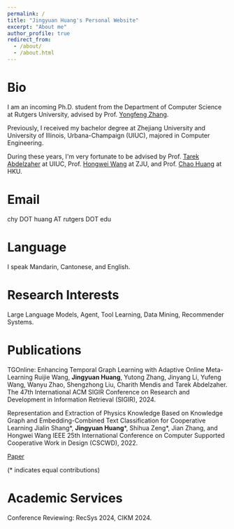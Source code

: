 ```yaml
---
permalink: /
title: "Jingyuan Huang's Personal Website"
excerpt: "About me"
author_profile: true
redirect_from: 
  - /about/
  - /about.html
---
```



Bio
======
I am an incoming Ph.D. student from the Department of Computer Science at Rutgers University, advised by Prof. [Yongfeng Zhang](https://www.yongfeng.me/). 

Previously, I received my bachelor degree at Zhejiang University and University of Illinois, Urbana-Champaign (UIUC), majored in Computer Engineering.

During these years, I'm very fortunate to be advised by Prof. [Tarek Abdelzaher](http://abdelzaher.cs.illinois.edu/) at UIUC, Prof. [Hongwei Wang](https://person.zju.edu.cn/en/hwang) at ZJU, and Prof. [Chao Huang](https://sites.google.com/view/chaoh) at HKU.

Email
======
chy DOT huang AT rutgers DOT edu

Language
======
I speak Mandarin, Cantonese, and English.

Research Interests
======
Large Language Models, Agent, Tool Learning, Data Mining, Recommender Systems.

<!--img src="../images/wordcloud.jpg" width="500" height="500"-->

Publications
======
TGOnline: Enhancing Temporal Graph Learning with Adaptive Online Meta-Learning
Ruijie Wang, **Jingyuan Huang**, Yutong Zhang, Jinyang Li, Yufeng Wang, Wanyu Zhao, Shengzhong Liu, Charith Mendis and Tarek Abdelzaher.
The 47th International ACM SIGIR Conference on Research and Development in Information Retrieval (SIGIR), 2024.


Representation and Extraction of Physics Knowledge Based on Knowledge Graph and Embedding-Combined Text Classification for Cooperative Learning
Jialin Shang\*, **Jingyuan Huang**\*, Shihua Zeng\*, Jian Zhang, and Hongwei Wang
IEEE 25th International Conference on Computer Supported Cooperative Work in Design (CSCWD), 2022.

[Paper](https://ieeexplore.ieee.org/abstract/document/9776230/) 

(* indicates equal contributions)

Academic Services
======
Conference Reviewing: RecSys 2024, CIKM 2024.

<!--
Dataset
======
### ZJUI-Phys Dataset

An interdisciplinary dataset related to a combination of education and AI. The collaborative signals are of great research value.
[ZJUI-Phys Dataset](https://github.com/Luckfort/ZJUI-Phys)
-->
